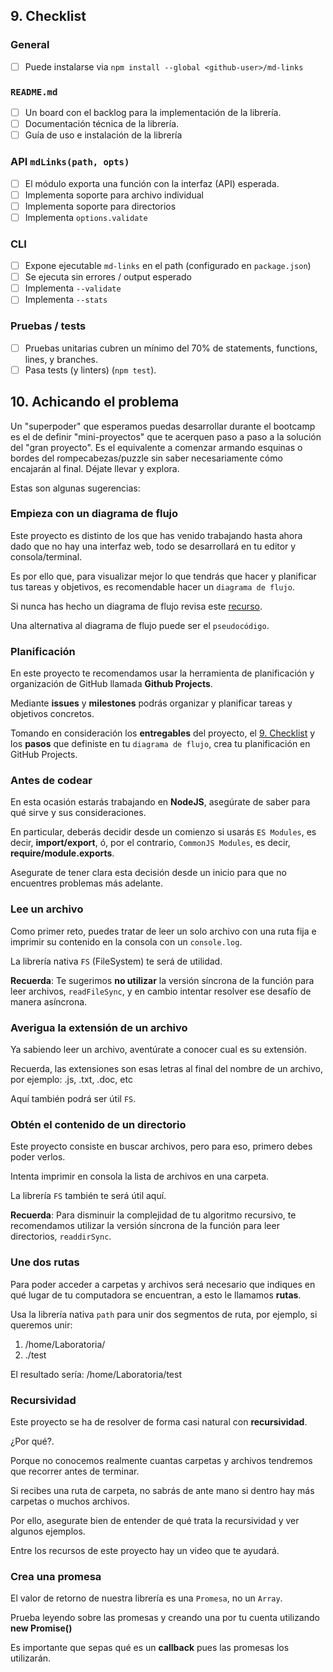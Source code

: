 ## 9. Checklist

### General

* [ ] Puede instalarse via `npm install --global <github-user>/md-links`

### `README.md`

* [ ] Un board con el backlog para la implementación de la librería.
* [ ] Documentación técnica de la librería.
* [ ] Guía de uso e instalación de la librería

### API `mdLinks(path, opts)`

* [ ] El módulo exporta una función con la interfaz (API) esperada.
* [ ] Implementa soporte para archivo individual
* [ ] Implementa soporte para directorios
* [ ] Implementa `options.validate`

### CLI

* [ ] Expone ejecutable `md-links` en el path (configurado en `package.json`)
* [ ] Se ejecuta sin errores / output esperado
* [ ] Implementa `--validate`
* [ ] Implementa `--stats`

### Pruebas / tests

* [ ] Pruebas unitarias cubren un mínimo del 70% de statements, functions,
  lines, y branches.
* [ ] Pasa tests (y linters) (`npm test`).

## 10. Achicando el problema

Un "superpoder" que esperamos puedas desarrollar durante el bootcamp
es el de definir "mini-proyectos" que te acerquen paso a paso a
la solución del "gran proyecto". Es el equivalente a comenzar armando
esquinas o bordes del rompecabezas/puzzle sin saber necesariamente
cómo encajarán al final. Déjate llevar y explora.

Estas son algunas sugerencias:

### Empieza con un diagrama de flujo

Este proyecto es distinto de los que has venido trabajando hasta ahora
dado que no hay una interfaz web, todo se desarrollará en tu editor y
consola/terminal.

Es por ello que, para visualizar mejor lo que tendrás que hacer
y planificar tus tareas y objetivos, es recomendable hacer un
`diagrama de flujo`.

Si nunca has hecho un diagrama de flujo revisa este [recurso](https://www.youtube.com/watch?v=Lub5qOmY4JQ).

Una alternativa al diagrama de flujo puede ser el `pseudocódigo`.

### Planificación

En este proyecto te recomendamos usar la herramienta de planificación
y organización de GitHub llamada **Github Projects**.

Mediante **issues** y **milestones** podrás organizar y planificar
tareas y objetivos concretos.

Tomando en consideración los **entregables** del proyecto, el
[9. Checklist](#9-checklist) y los **pasos** que definiste en tu
`diagrama de flujo`, crea tu planificación en GitHub Projects.

### Antes de codear

En esta ocasión estarás trabajando en **NodeJS**, asegúrate
de saber para qué sirve y sus consideraciones.

En particular, deberás decidir desde un comienzo si usarás
`ES Modules`, es decir, **import/export**, ó, por el contrario,
`CommonJS Modules`, es decir, **require/module.exports**.

Asegurate de tener clara esta decisión desde un inicio para
que no encuentres problemas más adelante.

### Lee un archivo

Como primer reto, puedes tratar de leer un solo archivo con
una ruta fija e imprimir su contenido en la consola con un `console.log`.

La librería nativa `FS` (FileSystem) te será de utilidad.

**Recuerda**: Te sugerimos **no utilizar** la versión síncrona
de la función para leer archivos, `readFileSync`, y en cambio
intentar resolver ese desafío de manera asíncrona.

### Averigua la extensión de un archivo

Ya sabiendo leer un archivo, aventúrate a conocer cual
es su extensión.

Recuerda, las extensiones son esas letras al final del
nombre de un archivo, por ejemplo: .js, .txt, .doc, etc

Aquí también podrá ser útil `FS`.

### Obtén el contenido de un directorio

Este proyecto consiste en buscar archivos, pero para eso,
primero debes poder verlos.

Intenta imprimir en consola la lista de archivos en una carpeta.

La librería `FS` también te será útil aquí.

**Recuerda**: Para disminuir la complejidad de tu algoritmo
recursivo, te recomendamos utilizar la versión síncrona de
la función para leer directorios, `readdirSync`.

### Une dos rutas

Para poder acceder a carpetas y archivos será necesario que
indiques en qué lugar de tu computadora se encuentran, a esto
le llamamos **rutas**.

Usa la librería nativa `path` para unir dos segmentos de ruta,
por ejemplo, si queremos unir:

1) /home/Laboratoria/
2) ./test

El resultado sería: /home/Laboratoria/test

### Recursividad

Este proyecto se ha de resolver de forma casi natural con
**recursividad**.

¿Por qué?.

Porque no conocemos realmente cuantas carpetas y archivos
tendremos que recorrer antes de terminar.

Si recibes una ruta de carpeta, no sabrás de ante mano si
dentro hay más carpetas o muchos archivos.

Por ello, asegurate bien de entender de qué trata la
recursividad y ver algunos ejemplos.

Entre los recursos de este proyecto hay un video que te ayudará.

### Crea una promesa

El valor de retorno de nuestra librería es una `Promesa`,
no un `Array`.

Prueba leyendo sobre las promesas y creando una por tu
cuenta utilizando **new Promise()**

Es importante que sepas qué es un **callback** pues las
promesas los utilizarán.

